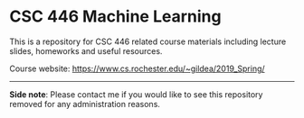 # CSC 446 Machine Learning

This is a repository for CSC 446 related course materials including lecture slides, homeworks and useful resources. 

Course website: https://www.cs.rochester.edu/~gildea/2019_Spring/

---
**Side note**: Please contact me if you would like to see this repository removed for any administration reasons.
